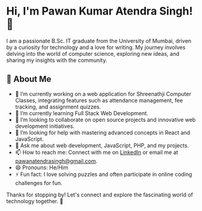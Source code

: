 # Hi, I'm Pawan Kumar Atendra Singh! 👋

I am a passionate B.Sc. IT graduate from the University of Mumbai, driven by a curiosity for technology and a love for writing. My journey involves delving into the world of computer science, exploring new ideas, and sharing my insights with the community.

## 🚀 About Me

- 🔭 I’m currently working on a web application for Shreenathji Computer Classes, integrating features such as attendance management, fee tracking, and assignment quizzes.
- 🌱 I’m currently learning Full Stack Web Development.
- 👯 I’m looking to collaborate on open source projects and innovative web development initiatives.
- 🤔 I’m looking for help with mastering advanced concepts in React and JavaScript.
- 💬 Ask me about web development, JavaScript, PHP, and my projects.
- 📫 How to reach me: Connect with me on [LinkedIn](https://www.linkedin.com/in/pawan-singh-65b408216) or email me at pawanatendrasingh@gmail.com.
- 😄 Pronouns: He/Him
- ⚡ Fun fact: I love solving puzzles and often participate in online coding challenges for fun.

Thanks for stopping by! Let's connect and explore the fascinating world of technology together. 🚀
